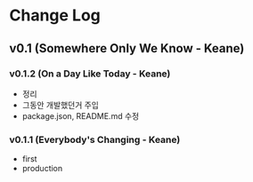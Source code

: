 # Change Log


## v0.1 (Somewhere Only We Know - Keane)

### v0.1.2 (On a Day Like Today - Keane)
- 정리
- 그동안 개발했던거 주입
- package.json, README.md 수정

### v0.1.1 (Everybody's Changing - Keane)
- first
- production